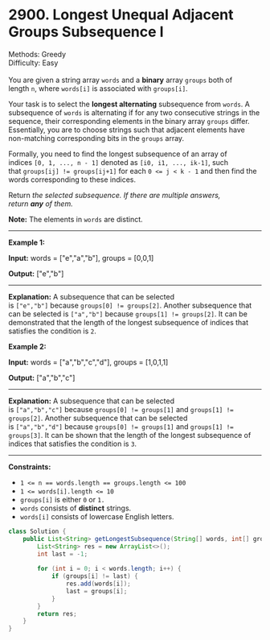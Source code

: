 # 2900. Longest Unequal Adjacent Groups Subsequence I  

  Methods: Greedy </br> Difficulty: Easy </br> </br>You are given a string array `words` and a **binary** array `groups` both of length `n`, where `words[i]` is associated with `groups[i]`.

Your task is to select the **longest alternating** subsequence from `words`. A subsequence of `words` is alternating if for any two consecutive strings in the sequence, their corresponding elements in the binary array `groups` differ. Essentially, you are to choose strings such that adjacent elements have non-matching corresponding bits in the `groups` array.

Formally, you need to find the longest subsequence of an array of indices `[0, 1, ..., n - 1]` denoted as `[i0, i1, ..., ik-1]`, such that `groups[ij] != groups[ij+1]` for each `0 <= j < k - 1` and then find the words corresponding to these indices.

Return *the selected subsequence. If there are multiple answers, return ****any**** of them.*

**Note:** The elements in `words` are distinct.

---

**Example 1:**

**Input:** words = ["e","a","b"], groups = [0,0,1]

**Output:** ["e","b"]

---

**Explanation:** A subsequence that can be selected is `["e","b"]` because `groups[0] != groups[2]`. Another subsequence that can be selected is `["a","b"]` because `groups[1] != groups[2]`. It can be demonstrated that the length of the longest subsequence of indices that satisfies the condition is `2`.

**Example 2:**

**Input:** words = ["a","b","c","d"], groups = [1,0,1,1]

**Output:** ["a","b","c"]

---

**Explanation:** A subsequence that can be selected is `["a","b","c"]` because `groups[0] != groups[1]` and `groups[1] != groups[2]`. Another subsequence that can be selected is `["a","b","d"]` because `groups[0] != groups[1]` and `groups[1] != groups[3]`. It can be shown that the length of the longest subsequence of indices that satisfies the condition is `3`.

---

**Constraints:**

- `1 <= n == words.length == groups.length <= 100`
- `1 <= words[i].length <= 10`
- `groups[i]` is either `0` or `1.`
- `words` consists of **distinct** strings.
- `words[i]` consists of lowercase English letters.
```java
class Solution {
    public List<String> getLongestSubsequence(String[] words, int[] groups) {
        List<String> res = new ArrayList<>();
        int last = -1;
        
        for (int i = 0; i < words.length; i++) {
            if (groups[i] != last) {
                res.add(words[i]);
                last = groups[i];
            }
        }
        return res;
    }
}
```

